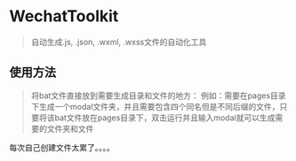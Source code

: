 # WechatToolkit
> 自动生成.js, .json, .wxml, .wxss文件的自动化工具
## 使用方法
> 将bat文件直接放到需要生成目录和文件的地方：
> 例如：需要在pages目录下生成一个modal文件夹，并且需要包含四个同名但是不同后缀的文件，只要将该bat文件放在pages目录下，双击运行并且输入modal就可以生成需要的文件夹和文件

每次自己创建文件太累了。。。。
